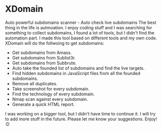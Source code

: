 # XDomain
Auto powerful subdomains scanner - Auto check live subdomains
The best thing in the life is autmoation. 
I enjoy coding stuff and I was searching for something to collect subdomains, I found a lot of tools, but I didn't find the automation part.
I made this tool based on different tools and my own code. XDomain will do the follwoing to get subdomains:

* Get subdomains from Amass.
* Get subdomains from Sublist3r.
* Get subdomains from Subbrute.
* Auto take the founded list of subdomains and find the live targets.
* Find hidden subdomains in JavaScript files from all the founded subdomains.
* Remove all duplicates.
* Take screenshot for every subdomain.
* Find the technology of every subdomain.
* Nmap scan against every subdomain.
* Generate a quick HTML report.

I was working on a bigger tool, but I didn't have time to continue it. I will try to add more stuff in the future. 
Please let me know your suggestions. Enjoy! :D 


